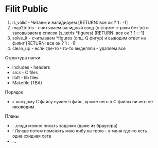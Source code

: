 # Filit Public

1. is_valid - Читаем и валидируем [RETURN: все ок ? 1 : -1]
2. map2tetris - считываем валидный ввод (в форме строки без \n) и засовываем в список (s_tetris *figures) [RETURN: все ок ? 1 : -1]
3. solve_it - считываем *figures (опц. Q фигур) и выводим ответ на филит [RETURN: все ок ? 1 : -1]
4. clean_up - если где-то что-то выделяли - удаляем все

Структура папки
- includes - headers
- srcs - C files
- libft - lib files
- Makefile (TBA)

Порядок
- к каждому С файлу нужен h файл, кроме него в С файлы ничего не инклюдим

Планы
- ...сюда можно писать задачки (даже из браузера)
- ! Лучше потом поменять мою либу на твою - у меня где-то есть одна ехидная сега
- ...